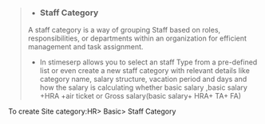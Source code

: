 >- ### Staff Category
>A staff category is a way of grouping Staff based on roles, responsibilities, or departments within an organization for efficient management and task assignment.
>
>- In stimeserp allows you to select an staff Type from a pre-defined list or even create a new staff category with relevant details like category name, salary structure, vacation period and days and how the salary is calculating whether basic salary ,basic salary +HRA +air ticket or Gross salary(basic salary+ HRA+ TA+ FA)

To create Site category:HR> Basic> Staff Category  
